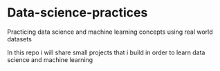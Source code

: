 # Data-science-practices
Practicing data science and machine learning concepts  using real world datasets


In this repo i will share small projects that i build in order to learn data science and machine learning 

